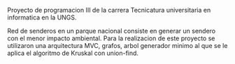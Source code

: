 Proyecto de programacion III de la carrera Tecnicatura universitaria en informatica en la UNGS.

Red de senderos en un parque nacional consiste en generar un sendero con el menor impacto ambiental.
Para la realizacion de este proyecto se utilizaron una arquitectura MVC, grafos, arbol generador minimo al que se le aplica el algoritmo de Kruskal con union-find. 
